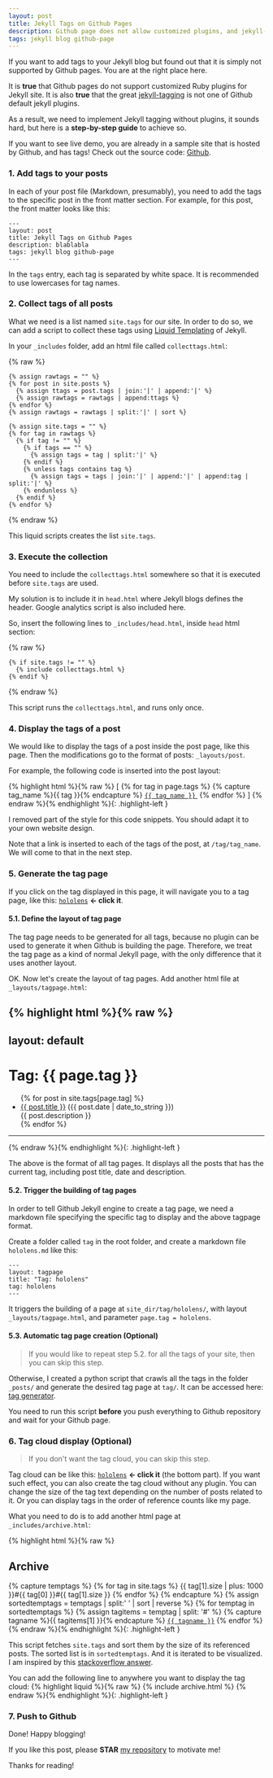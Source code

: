 ```yaml
---
layout: post
title: Jekyll Tags on Github Pages
description: Github page does not allow customized plugins, and jekyll-tagging is not one of the supported GEMs of Github pages. It needs some effort to add tag support your Jekyll blog hosted by Github page. This blog shows you how to do this step by step.
tags: jekyll blog github-page
---
```



<style>
.highlight-left {margin-left: 0}
</style>


If you want to add tags to your Jekyll blog but found out that it is simply not supported by Github pages. You are at the right place here.

It is **true** that Github pages do not support customized Ruby plugins for Jekyll site. It is also **true** that the great [jekyll-tagging](https://github.com/pattex/jekyll-tagging) is not one of Github default jekyll plugins.

As a result, we need to implement Jekyll tagging without plugins, it sounds hard, but here is a **step-by-step guide** to achieve so.

If you want to see live demo, you are already in a sample site that is hosted by Github, and has tags! Check out the source code: [Github](https://github.com/qian256/qian256.github.io/).

### 1. Add tags to your posts

In each of your post file (Markdown, presumably), you need to add the tags to the specific post in the front matter section. For example, for this post, the front matter looks like this:

```
---
layout: post
title: Jekyll Tags on Github Pages
description: blablabla
tags: jekyll blog github-page
---
```

In the `tags` entry, each tag is separated by white space. It is recommended to use lowercases for tag names.

### 2. Collect tags of all posts

What we need is a list named `site.tags` for our site. In order to do so, we can add a script to collect these tags using [Liquid Templating](https://jekyllrb.com/docs/templates/) of Jekyll.

In your `_includes` folder, add an html file called `collecttags.html`:

{% raw %}
```liquid
{% assign rawtags = "" %}
{% for post in site.posts %}
  {% assign ttags = post.tags | join:'|' | append:'|' %}
  {% assign rawtags = rawtags | append:ttags %}
{% endfor %}
{% assign rawtags = rawtags | split:'|' | sort %}

{% assign site.tags = "" %}
{% for tag in rawtags %}
  {% if tag != "" %}
    {% if tags == "" %}
      {% assign tags = tag | split:'|' %}
    {% endif %}
    {% unless tags contains tag %}
      {% assign tags = tags | join:'|' | append:'|' | append:tag | split:'|' %}
    {% endunless %}
  {% endif %}
{% endfor %}
```
{% endraw %}

This liquid scripts creates the list `site.tags`.

### 3. Execute the collection

You need to include the `collecttags.html` somewhere so that it is executed before `site.tags` are used.

My solution is to include it in `head.html` where Jekyll blogs defines the header. Google analytics script is also included here.

So, insert the following lines to `_includes/head.html`, inside `head` html section:

{% raw %}
```liquid
{% if site.tags != "" %}
  {% include collecttags.html %}
{% endif %}
```
{% endraw %}

This script runs the `collecttags.html`, and runs only once.

### 4. Display the tags of a post

We would like to display the tags of a post inside the post page, like this page. Then the modifications go to the format of posts: `_layouts/post`.

For example, the following code is inserted into the post layout:

{% highlight html %}{% raw %}
<span>[
  {% for tag in page.tags %}
    {% capture tag_name %}{{ tag }}{% endcapture %}
    <a href="/tag/{{ tag_name }}"><code class="highligher-rouge"><nobr>{{ tag_name }}</nobr></code>&nbsp;</a>
  {% endfor %}
]</span>
{% endraw %}{% endhighlight %}{: .highlight-left }

I removed part of the style for this code snippets. You should adapt it to your own website design.

Note that a link is inserted to each of the tags of the post, at `/tag/tag_name`. We will come to that in the next step.

### 5. Generate the tag page

If you click on the tag displayed in this page, it will navigate you to a tag page, like this: <a class="no-underline" href="http://longqian.me/tag/hololens/"><code class="highligher-rouge"><nobr>hololens</nobr></code></a> **<- click it**.

#### 5.1. Define the layout of tag page

The tag page needs to be generated for all tags, because no plugin can be used to generate it when Github is building the page. Therefore, we treat the tag page as a kind of normal Jekyll page, with the only difference that it uses another layout.

OK. Now let's create the layout of tag pages. Add another html file at `_layouts/tagpage.html`:

{% highlight html %}{% raw %}
---
layout: default
---
<div class="post">
<h1>Tag: {{ page.tag }}</h1>
<ul>
{% for post in site.tags[page.tag] %}
  <li><a href="{{ post.url }}">{{ post.title }}</a> ({{ post.date | date_to_string }})<br>
    {{ post.description }}
  </li>
{% endfor %}
</ul>
</div>
<hr>
{% endraw %}{% endhighlight %}{: .highlight-left }

The above is the format of all tag pages. It displays all the posts that has the current tag, including post title, date and description.

#### 5.2. Trigger the building of tag pages

In order to tell Github Jekyll engine to create a tag page, we need a markdown file specifying the specific tag to display and the above tagpage format.

Create a folder called `tag` in the root folder, and create a markdown file `hololens.md` like this:

```
---
layout: tagpage
title: "Tag: hololens"
tag: hololens
---
```

It triggers the building of a page at `site_dir/tag/hololens/`, with layout `_layouts/tagpage.html`, and parameter `page.tag = hololens`.

#### 5.3. Automatic tag page creation (Optional)

> If you would like to repeat step 5.2. for all the tags of your site, then you can skip this step.

Otherwise, I created a python script that crawls all the tags in the folder `_posts/` and generate the desired tag page at `tag/`. It can be accessed here: [tag generator](https://github.com/qian256/qian256.github.io/blob/master/tag_generator.py).

You need to run this script **before** you push everything to Github repository and wait for your Github page.

### 6. Tag cloud display (Optional)

> If you don't want the tag cloud, you can skip this step.

Tag cloud can be like this: <a class="no-underline" href="http://longqian.me/tag/hololens/"><code class="highligher-rouge"><nobr>hololens</nobr></code></a> **<- click it** (the bottom part). If you want such effect, you can also create the tag cloud without any plugin. You can change the size of the tag text depending on the number of posts related to it. Or you can display tags in the order of reference counts like my page.

What you need to do is to add another html page at `_includes/archive.html`:

{% highlight html %}{% raw %}
<h2>Archive</h2>
{% capture temptags %}
  {% for tag in site.tags %}
    {{ tag[1].size | plus: 1000 }}#{{ tag[0] }}#{{ tag[1].size }}
  {% endfor %}
{% endcapture %}
{% assign sortedtemptags = temptags | split:' ' | sort | reverse %}
{% for temptag in sortedtemptags %}
  {% assign tagitems = temptag | split: '#' %}
  {% capture tagname %}{{ tagitems[1] }}{% endcapture %}
  <a href="/tag/{{ tagname }}"><code class="highligher-rouge"><nobr>{{ tagname }}</nobr></code></a>
{% endfor %}
{% endraw %}{% endhighlight %}{: .highlight-left }

This script fetches `site.tags` and sort them by the size of its referenced posts. The sorted list is in `sortedtemptags`. And it is iterated to be visualized. I am inspired by this [stackoverflow answer](http://stackoverflow.com/questions/13025281/how-to-get-a-sorted-tags-list-in-jekyll).

You can add the following line to anywhere you want to display the tag cloud:
{% highlight liquid %}{% raw %}
{% include archive.html %}
{% endraw %}{% endhighlight %}{: .highlight-left }


### 7. Push to Github

Done! Happy blogging!

If you like this post, please **STAR** [my repository](https://github.com/qian256/qian256.github.io) to motivate me!

Thanks for reading!  <i class="em em-lq"></i>

